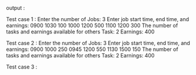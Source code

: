 output : 

Test case 1 :
Enter the number of Jobs: 3
Enter job start time, end time, and earnings:
0900
1030
100
1000
1200
500
1100
1200
300
The number of tasks and earnings available for others
Task: 2
Earnings: 400

Test case 2 :
Enter the number of Jobs: 3
Enter job start time, end time, and earnings:
0900
1000
250
0945
1200
550
1130
1500
150
The number of tasks and earnings available for others
Task: 2
Earnings: 400

Test case 3 :

